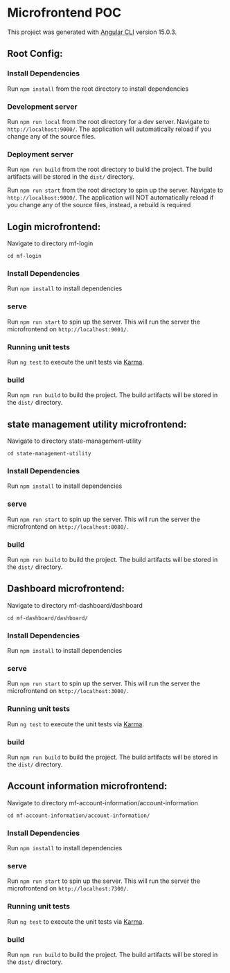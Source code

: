 # Microfrontend POC

This project was generated with [Angular CLI](https://github.com/angular/angular-cli) version 15.0.3.

## Root Config:

### Install Dependencies

Run `npm install` from the root directory to install dependencies

### Development server

Run `npm run local` from the root directory for a dev server. Navigate to `http://localhost:9000/`. The application will automatically reload if you change any of the source files.

### Deployment server

Run `npm run build` from the root directory to build the project. The build artifacts will be stored in the `dist/` directory.

Run `npm run start` from the root directory to spin up the server. Navigate to `http://localhost:9000/`. The application will NOT automatically reload if you change any of the source files, instead, a rebuild is required



## Login microfrontend:

Navigate to directory mf-login

`cd mf-login`

### Install Dependencies

Run `npm install` to install dependencies

### serve

Run `npm run start`  to spin up the server. This will run the server the microfrontend on `http://localhost:9001/`. 

### Running unit tests

Run `ng test` to execute the unit tests via [Karma](https://karma-runner.github.io).

### build

Run `npm run build` to build the project. The build artifacts will be stored in the `dist/` directory.


## state management utility microfrontend:

Navigate to directory state-management-utility

`cd state-management-utility`

### Install Dependencies

Run `npm install` to install dependencies

### serve

Run `npm run start`  to spin up the server. This will run the server the microfrontend on `http://localhost:8080/`. 

### build

Run `npm run build` to build the project. The build artifacts will be stored in the `dist/` directory.


## Dashboard microfrontend:

Navigate to directory mf-dashboard/dashboard

`cd mf-dashboard/dashboard/`

### Install Dependencies

Run `npm install` to install dependencies

### serve

Run `npm run start`  to spin up the server. This will run the server the microfrontend on `http://localhost:3000/`. 

### Running unit tests

Run `ng test` to execute the unit tests via [Karma](https://karma-runner.github.io).

### build

Run `npm run build` to build the project. The build artifacts will be stored in the `dist/` directory.


## Account information microfrontend:

Navigate to directory mf-account-information/account-information

`cd mf-account-information/account-information/`

### Install Dependencies

Run `npm install` to install dependencies

### serve

Run `npm run start`  to spin up the server. This will run the server the microfrontend on `http://localhost:7300/`. 

### Running unit tests

Run `ng test` to execute the unit tests via [Karma](https://karma-runner.github.io).

### build

Run `npm run build` to build the project. The build artifacts will be stored in the `dist/` directory.